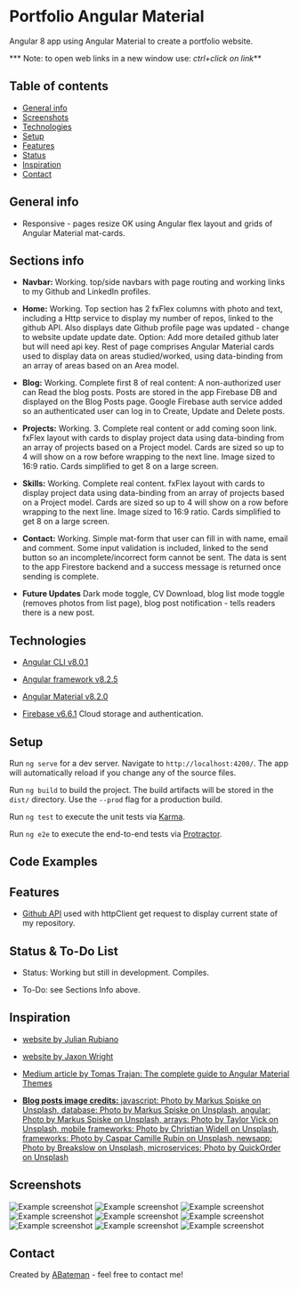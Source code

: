 # Portfolio Angular Material

Angular 8 app using Angular Material to create a portfolio website.

*** Note: to open web links in a new window use: _ctrl+click on link_**

## Table of contents

* [General info](#general-info)
* [Screenshots](#screenshots)
* [Technologies](#technologies)
* [Setup](#setup)
* [Features](#features)
* [Status](#status)
* [Inspiration](#inspiration)
* [Contact](#contact)

## General info

* Responsive - pages resize OK using Angular flex layout and grids of Angular Material mat-cards.

## Sections info

* **Navbar:** Working. top/side navbars with page routing and working links to my Github and LinkedIn profiles.

* **Home:** Working. Top section has 2 fxFlex columns with photo and text, including a Http service to display my number of repos, linked to the github API. Also displays date Github profile page was updated - change to website update update date. Option: Add more detailed github later but will need api key. Rest of page comprises Angular Material cards used to display data on areas studied/worked, using data-binding from an array of areas based on an Area model.

* **Blog:** Working. Complete first 8 of real content: A non-authorized user can Read the blog posts. Posts are stored in the app Firebase DB and displayed on the Blog Posts page. Google Firebase auth service added so an authenticated user can log in to Create, Update and Delete posts.

* **Projects:** Working. 3. Complete real content or add coming soon link. fxFlex layout with cards to display project data using data-binding from an array of projects based on a Project model. Cards are sized so up to 4 will show on a row before wrapping to the next line. Image sized to 16:9 ratio. Cards simplified to get 8 on a large screen.

* **Skills:** Working. Complete real content. fxFlex layout with cards to display project data using data-binding from an array of projects based on a Project model. Cards are sized so up to 4 will show on a row before wrapping to the next line. Image sized to 16:9 ratio. Cards simplified to get 8 on a large screen.

* **Contact:** Working. Simple mat-form that user can fill in with name, email and comment. Some input validation is included, linked to the send button so an incomplete/incorrect form cannot be sent. The data is sent to the app Firestore backend and a success message is returned once sending is complete.

* **Future Updates** Dark mode toggle, CV Download, blog list mode toggle (removes photos from list page), blog post notification - tells readers there is a new post.

## Technologies

* [Angular CLI v8.0.1](https://github.com/angular/angular-cli)

* [Angular framework v8.2.5](https://angular.io/)

* [Angular Material v8.2.0](https://material.angular.io/)

* [Firebase v6.6.1](https://firebase.google.com) Cloud storage and authentication.

## Setup

Run `ng serve` for a dev server. Navigate to `http://localhost:4200/`. The app will automatically reload if you change any of the source files.

Run `ng build` to build the project. The build artifacts will be stored in the `dist/` directory. Use the `--prod` flag for a production build.

Run `ng test` to execute the unit tests via [Karma](https://karma-runner.github.io).

Run `ng e2e` to execute the end-to-end tests via [Protractor](http://www.protractortest.org/).

## Code Examples

## Features

* [Github API](https://developer.github.com/v4/query/) used with httpClient get request to display current state of my repository.

## Status & To-Do List

* Status: Working but still in development. Compiles.

* To-Do: see Sections Info above.

## Inspiration

* [website by Julian Rubiano](http://www.julienrubiano.fr/)

* [website by Jaxon Wright](https://jaxonwright.com/)

* [Medium article by Tomas Trajan: The complete guide to Angular Material Themes](https://medium.com/@tomastrajan/the-complete-guide-to-angular-material-themes-4d165a9d24d1)

* [**Blog posts image credits:** javascript: Photo by Markus Spiske on Unsplash, database: Photo by Markus Spiske on Unsplash, angular: Photo by Markus Spiske on Unsplash, arrays: Photo by Taylor Vick on Unsplash, mobile frameworks: Photo by Christian Widell on Unsplash, frameworks: Photo by Caspar Camille Rubin on Unsplash, newsapp: Photo by Breakslow on Unsplash, microservices: Photo by QuickOrder on Unsplash](https://unsplash.com/)

## Screenshots

![Example screenshot](./img/home-pc.png)
![Example screenshot](./img/home-mobile.png)
![Example screenshot](./img/contact-pc.png)
![Example screenshot](./img/contact-pc-sent.png)
![Example screenshot](./img/contact-mobile.png)
![Example screenshot](./img/contact-mobile-sent.png)
![Example screenshot](./img/blog-pc.png)
![Example screenshot](./img/blog-create-pc.png)
![Example screenshot](./img/blog-mobile.png)

## Contact

Created by [ABateman](https://www.andrewbateman.org) - feel free to contact me!

